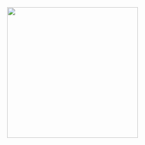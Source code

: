 <div align="center">
<img height="300" src="https://cdn.discordapp.com/attachments/949729010932383804/958757023405703288/41.png">
</div>
